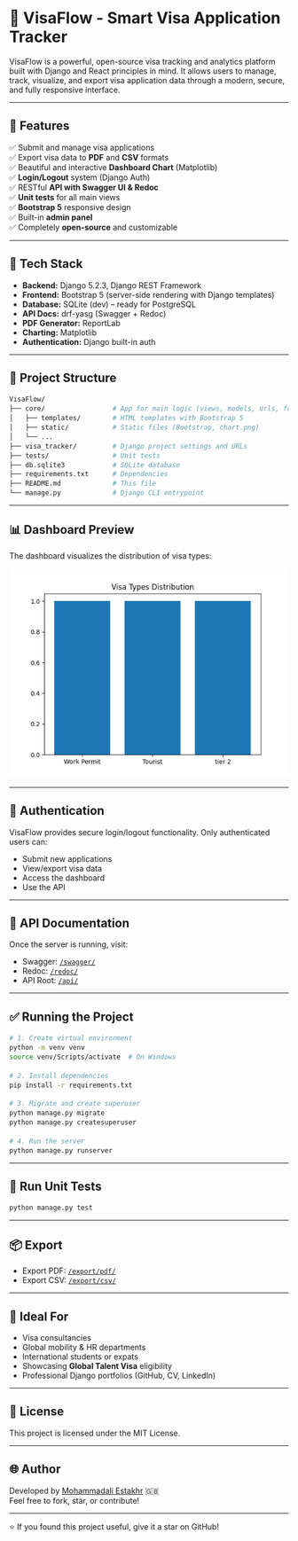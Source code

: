 # 🛂 VisaFlow - Smart Visa Application Tracker

VisaFlow is a powerful, open-source visa tracking and analytics platform built with Django and React principles in mind. It allows users to manage, track, visualize, and export visa application data through a modern, secure, and fully responsive interface.

---

## 🚀 Features

✅ Submit and manage visa applications  
✅ Export visa data to **PDF** and **CSV** formats  
✅ Beautiful and interactive **Dashboard Chart** (Matplotlib)  
✅ **Login/Logout** system (Django Auth)  
✅ RESTful **API with Swagger UI & Redoc**  
✅ **Unit tests** for all main views  
✅ **Bootstrap 5** responsive design  
✅ Built-in **admin panel**  
✅ Completely **open-source** and customizable

---

## 🧰 Tech Stack

- **Backend:** Django 5.2.3, Django REST Framework  
- **Frontend:** Bootstrap 5 (server-side rendering with Django templates)  
- **Database:** SQLite (dev) – ready for PostgreSQL  
- **API Docs:** drf-yasg (Swagger + Redoc)  
- **PDF Generator:** ReportLab  
- **Charting:** Matplotlib  
- **Authentication:** Django built-in auth

---

## 📂 Project Structure

```bash
VisaFlow/
├── core/                 # App for main logic (views, models, urls, forms)
│   ├── templates/        # HTML templates with Bootstrap 5
│   ├── static/           # Static files (Bootstrap, chart.png)
│   └── ...
├── visa_tracker/         # Django project settings and URLs
├── tests/                # Unit tests
├── db.sqlite3            # SQLite database
├── requirements.txt      # Dependencies
├── README.md             # This file
└── manage.py             # Django CLI entrypoint
```

---

## 📊 Dashboard Preview

The dashboard visualizes the distribution of visa types:

![Dashboard Chart](core/static/chart.png)

---

## 🔐 Authentication

VisaFlow provides secure login/logout functionality. Only authenticated users can:
- Submit new applications
- View/export visa data
- Access the dashboard
- Use the API

---

## 🔌 API Documentation

Once the server is running, visit:

- Swagger: [`/swagger/`](http://127.0.0.1:8000/swagger/)
- Redoc: [`/redoc/`](http://127.0.0.1:8000/redoc/)
- API Root: [`/api/`](http://127.0.0.1:8000/api/)

---

## ✅ Running the Project

```bash
# 1. Create virtual environment
python -m venv venv
source venv/Scripts/activate  # On Windows

# 2. Install dependencies
pip install -r requirements.txt

# 3. Migrate and create superuser
python manage.py migrate
python manage.py createsuperuser

# 4. Run the server
python manage.py runserver
```

---

## 🧪 Run Unit Tests

```bash
python manage.py test
```

---

## 📦 Export

- Export PDF: [`/export/pdf/`](http://127.0.0.1:8000/export/pdf/)
- Export CSV: [`/export/csv/`](http://127.0.0.1:8000/export/csv/)

---

## 💼 Ideal For

- Visa consultancies  
- Global mobility & HR departments  
- International students or expats  
- Showcasing **Global Talent Visa** eligibility  
- Professional Django portfolios (GitHub, CV, LinkedIn)

---

## 📄 License

This project is licensed under the MIT License.

---

## 🌐 Author

Developed by [Mohammadali Estakhr](https://www.linkedin.com/in/mohammadali-estakhr) 🇬🇧  
Feel free to fork, star, or contribute!

---

⭐️ If you found this project useful, give it a star on GitHub!
